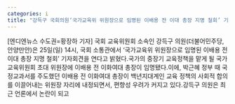 ```yaml
---
categories: i
title: "강득구 국회의원‘국가교육위 위원장으로 임명된 이배용 전 이대 총장 지명 철회’ 기자회견"
---
```

[엔디엔뉴스 수도권=황장하 기자] 국회 교육위원회 소속인 강득구 의원(더불어민주당, 안양만안)은 25일(일) 14시, 국회 소통관에서 ‘국가교육위 위원장으로 임명된 이배용 전 이대 총장 지명 철회’ 기자회견을 연다고 밝혔다.국가의 중장기 교육정책을 맡게 될 국가교육위원회 초대 위원장에 이배용 전 이화여대 총장이 임명됐다.이에, 박근혜 정부 때 국정교과서를 주도했던 이배용 전 이화여대 총장이 백년지대계인 교육 정책의 사회적 합의를 이끌어내는 위원장 자리에 내정되면서, 편향성 우려가 커지고 있다.강득구 의원은 최근 언론에서 논란이 되고